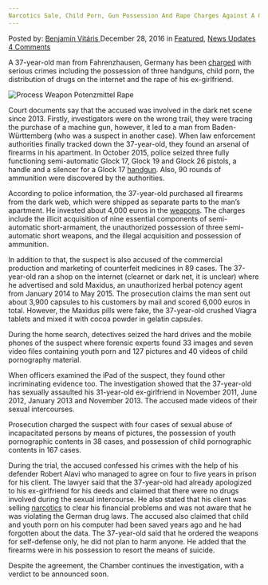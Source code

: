 ```yaml
---
Narcotics Sale, Child Porn, Gun Possession And Rape Charges Against A German
---
```

<article class="post-listing post-17191 post type-post status-publish format-standard has-post-thumbnail hentry  tag-charges tag-child tag-german tag-gun tag-narcotics tag-porn tag-possession tag-rape tag-sale">
    <div class="post-inner">
        <span>Posted by: <a href="https://www.deepdotweb.com/author/benjaminvi/" title="">Benjamin Vitáris </a></span>
    <span>December 28, 2016</span>
    <span>in <a href="https://www.deepdotweb.com/category/deepdot-news/" rel="category tag">Featured</a>, <a href="https://www.deepdotweb.com/category/news-updates/" rel="category tag">News Updates</a></span>
    <span><a href="https://www.deepdotweb.com/2016/12/28/narcotics-sale-child-porn-gun-possession-rape-charges-german/#comments">4 Comments</a></span>
    </p>
    <div class="clear"></div>
    <div class="entry">
    <p>A 37-year-old man from Fahrenzhausen, Germany has been <a href="http://www.wochenblatt.de/nachrichten/freising/regionales/Waffen-Potenzmittel-und-Vergewaltigungen;art1178,410746">charged</a> with serious crimes including the possession of three handguns, child porn, the distribution of drugs on the internet and the rape of his ex-girlfriend.</p>
    <p><img class="wp-image-17195 aligncenter" src="https://www.deepdotweb.com/wp-content/uploads/2016/12/process-weapon-potenzmittel-rape.jpeg" alt="Process Weapon Potenzmittel Rape" srcset="https://www.deepdotweb.com/wp-content/uploads/2016/12/process-weapon-potenzmittel-rape.jpeg 592w, https://www.deepdotweb.com/wp-content/uploads/2016/12/process-weapon-potenzmittel-rape-300x157.jpeg 300w" sizes="(max-width: 592px) 100vw, 592px"/></p>
    <p><a id="post-17191-_gjdgxs"></a> Court documents say that the accused was involved in the dark net scene since 2013. Firstly, investigators were on the wrong trail, they were tracing the purchase of a machine gun, however, it led to a man from Baden-Württemberg (who was a suspect in another case). When law enforcement authorities finally tracked down the 37-year-old, they found an arsenal of firearms in his apartment. In October 2015, police seized three fully functioning semi-automatic Glock 17, Glock 19 and Glock 26 pistols, a handle and a silencer for a Glock 17 <a href="https://www.deepdotweb.com/tag/handgun/">handgun</a>. Also, 90 rounds of ammunition were discovered by the authorities.</p>
    <p>According to police information, the 37-year-old purchased all firearms from the dark web, which were shipped as separate parts to the man’s apartment. He invested about 4,000 euros in the <a href="https://www.deepdotweb.com/tag/weapon/">weapons</a>. The charges include the illicit acquisition of nine essential components of semi-automatic short-armament, the unauthorized possession of three semi-automatic short weapons, and the illegal acquisition and possession of ammunition.</p>
    <p>In addition to that, the suspect is also accused of the commercial production and marketing of counterfeit medicines in 89 cases. The 37-year-old ran a shop on the internet (clearnet or dark net, it is unclear) where he advertised and sold Maxidus, an unauthorized herbal potency agent from January 2014 to May 2015. The prosecution claims the man sent out about 3,900 capsules to his customers by mail and scored 6,000 euros in total. However, the Maxidus pills were fake, the 37-year-old crushed Viagra tablets and mixed it with cocoa powder in gelatin capsules.</p>
    <p>During the home search, detectives seized the hard drives and the mobile phones of the suspect where forensic experts found 33 images and seven video files containing youth porn and 127 pictures and 40 videos of child pornography material.</p>
    <p>When officers examined the iPad of the suspect, they found other incriminating evidence too. The investigation showed that the 37-year-old has sexually assaulted his 31-year-old ex-girlfriend in November 2011, June 2012, January 2013 and November 2013. The accused made videos of their sexual intercourses.</p>
    <p>Prosecution charged the suspect with four cases of sexual abuse of incapacitated persons by means of pictures, the possession of youth pornographic contents in 38 cases, and possession of child pornographic contents in 167 cases.</p>
    <p>During the trial, the accused confessed his crimes with the help of his defender Robert Alavi who managed to agree on four to five years in prison for his client. The lawyer said that the 37-year-old had already apologized to his ex-girlfriend for his deeds and claimed that there were no drugs involved during the sexual intercourse. He also stated that his client was selling <a href="https://www.deepdotweb.com/tag/narcotics/">narcotics</a> to clear his financial problems and was not aware that he was violating the German drug laws. The accused also claimed that child and youth porn on his computer had been saved years ago and he had forgotten about the data. The 37-year-old said that he ordered the weapons for self-defense only, he did not plan to harm anyone. He added that the firearms were in his possession to resort the means of suicide.</p>
    <p>Despite the agreement, the Chamber continues the investigation, with a verdict to be announced soon.</p>
    </div>
    <span style="display:none"><a href="https://www.deepdotweb.com/tag/charges/" rel="tag">charges</a> <a href="https://www.deepdotweb.com/tag/child/" rel="tag">child</a> <a href="https://www.deepdotweb.com/tag/german/" rel="tag">german</a> <a href="https://www.deepdotweb.com/tag/gun/" rel="tag">gun</a> <a href="https://www.deepdotweb.com/tag/narcotics/" rel="tag">narcotics</a> <a href="https://www.deepdotweb.com/tag/porn/" rel="tag">porn</a> <a href="https://www.deepdotweb.com/tag/possession/" rel="tag">possession</a> <a href="https://www.deepdotweb.com/tag/rape/" rel="tag">rape</a> <a href="https://www.deepdotweb.com/tag/sale/" rel="tag">sale</a></span> <span style="display:none" class="updated">2016-12-28</span>
    <div style="display:none" class="vcard author" itemprop="author" itemscope itemtype="http://schema.org/Person"><strong class="fn" itemprop="name"><a href="https://www.deepdotweb.com/author/benjaminvi/" title="Posts by Benjamin Vitáris" rel="author">Benjamin Vitáris</a></strong></div>
    </div>
</article>

